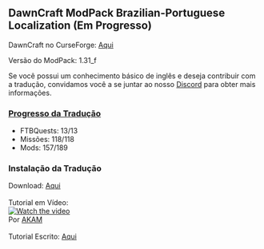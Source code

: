 ## DawnCraft ModPack Brazilian-Portuguese Localization (Em Progresso)

DawnCraft no CurseForge: [Aqui](https://www.curseforge.com/minecraft/modpacks/dawn-craft "DawnCraft - An Adventure RPG Modpack")

Versão do ModPack: 1.31_f

Se você possui um conhecimento básico de inglês e deseja contribuir com a tradução, convidamos você a se juntar ao nosso [Discord](https://discord.gg/QQxckfPWvz "DawnCraft - Tradução pt_br") para obter mais informações.

### [Progresso da Tradução](https://github.com/GMalvestiti/dawncraft_lang_pt_br/wiki/Progresso)
 - FTBQuests: 13/13
 - Missões: 118/118
 - Mods: 157/189

### Instalação da Tradução

Download: [Aqui](https://github.com/GMalvestiti/dawncraft_lang_pt_br/archive/refs/heads/main.zip)<br><br>
Tutorial em Vídeo:<br>
[![Watch the video](https://img.youtube.com/vi/nwmmuDU5ud8/maxresdefault.jpg)](https://youtu.be/nwmmuDU5ud8)<br>
Por [AKAM](https://www.akamgaming.com.br/)<br><br>
Tutorial Escrito: [Aqui](https://discord.com/channels/1093965596384833657/1118309439989104721 "Tutorial")
